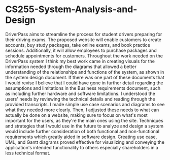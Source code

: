 # CS255-System-Analysis-and-Design

DriverPass aims to streamline the process for student drivers preparing for their driving exams. The proposed website will enable customers to create accounts, buy study packages, take online exams, and book practice sessions. Additionally, it will allow employees to purchase packages and schedule appointments for customers. Throughout the work needed on the DriverPass system I think my best work came in creating visuals for the information needed through the diagrams that allowed a better understanding of the relationships and functions of the system, as shown in the system design document. If there was one part of these documents that I would revise I believe that I could have gone in further detail regarding the assumptions and limitations in the Business requirements document, such as including further hardware and software limitations. I understood the users' needs by reviewing the technical details and reading through the provided transcripts. I made simple use case scenarios and diagrams to see what they needed more clearly. Then, I adjusted these needs to what can actually be done on a website, making sure to focus on what's most important for the users, as they're the main ones using the site. Techniques and strategies that I would use in the future to analyze and design a system would include further consideration of both functional and non-functional requirements which greatly aided in software design. Creating use case, UML, and Gantt diagrams proved effective for visualizing and conveying the application's intended functionality to others especially shareholders in a less technical format.
